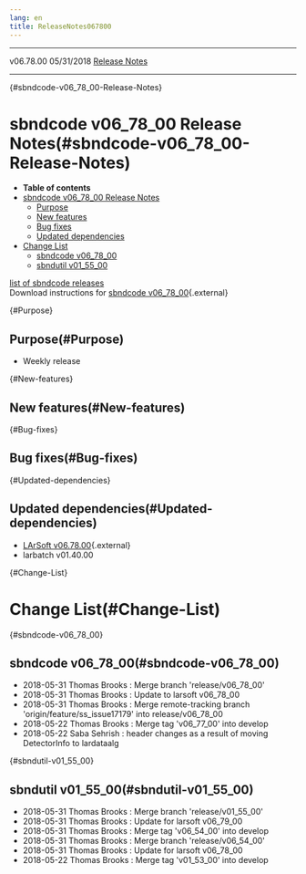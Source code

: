 ```yaml
---
lang: en
title: ReleaseNotes067800
---
```


  ----------- ------------ -- -- ------------------------------------------------------
  v06.78.00   05/31/2018         [Release Notes](ReleaseNotes067800.html)
  ----------- ------------ -- -- ------------------------------------------------------

{#sbndcode-v06_78_00-Release-Notes}

sbndcode v06\_78\_00 Release Notes(#sbndcode-v06_78_00-Release-Notes)
======================================================================================

-   **Table of contents**
-   [sbndcode v06\_78\_00 Release
    Notes](#sbndcode-v06_78_00-Release-Notes)
    -   [Purpose](#Purpose)
    -   [New features](#New-features)
    -   [Bug fixes](#Bug-fixes)
    -   [Updated dependencies](#Updated-dependencies)
-   [Change List](#Change-List)
    -   [sbndcode v06\_78\_00](#sbndcode-v06_78_00)
    -   [sbndutil v01\_55\_00](#sbndutil-v01_55_00)

[list of sbndcode
releases](List_of_SBND_code_releases.html)\
Download instructions for [sbndcode
v06\_78\_00](http://scisoft.fnal.gov/scisoft/bundles/sbnd/v06_78_00/sbndcode-v06_78_00.html){.external}

{#Purpose}

Purpose(#Purpose)
----------------------------------

-   Weekly release

{#New-features}

New features(#New-features)
--------------------------------------------

{#Bug-fixes}

Bug fixes(#Bug-fixes)
--------------------------------------

{#Updated-dependencies}

Updated dependencies(#Updated-dependencies)
------------------------------------------------------------

-   [LArSoft
    v06.78.00](https://cdcvs.fnal.gov/redmine/projects/larsoft/wiki/ReleaseNotes067800){.external}
-   larbatch v01.40.00

{#Change-List}

Change List(#Change-List)
==========================================

{#sbndcode-v06_78_00}

sbndcode v06\_78\_00(#sbndcode-v06_78_00)
----------------------------------------------------------

-   2018-05-31 Thomas Brooks : Merge branch \'release/v06\_78\_00\'
-   2018-05-31 Thomas Brooks : Update to larsoft v06\_78\_00
-   2018-05-31 Thomas Brooks : Merge remote-tracking branch
    \'origin/feature/ss\_issue17179\' into release/v06\_78\_00
-   2018-05-22 Thomas Brooks : Merge tag \'v06\_77\_00\' into develop
-   2018-05-22 Saba Sehrish : header changes as a result of moving
    DetectorInfo to lardataalg

{#sbndutil-v01_55_00}

sbndutil v01\_55\_00(#sbndutil-v01_55_00)
----------------------------------------------------------

-   2018-05-31 Thomas Brooks : Merge branch \'release/v01\_55\_00\'
-   2018-05-31 Thomas Brooks : Update for larsoft v06\_79\_00
-   2018-05-31 Thomas Brooks : Merge tag \'v06\_54\_00\' into develop
-   2018-05-31 Thomas Brooks : Merge branch \'release/v06\_54\_00\'
-   2018-05-31 Thomas Brooks : Update for larsoft v06\_78\_00
-   2018-05-22 Thomas Brooks : Merge tag \'v01\_53\_00\' into develop

